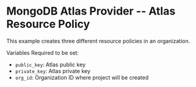 # MongoDB Atlas Provider -- Atlas Resource Policy
This example creates three different resource policies in an organization.

Variables Required to be set:
- `public_key`: Atlas public key
- `private_key`: Atlas  private key
- `org_id`: Organization ID where project will be created
